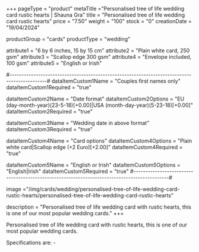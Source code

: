 +++
pageType = "product"
metaTitle ="Personalised tree of life wedding card rustic hearts | Shauna Gra"
title = "Personalised tree of life wedding card rustic hearts"
price = "7.50"
weight = "100"
stock = "0"
creationDate = "19/04/2024"

productGroup = "cards"
productType = "wedding"

attribute1 = "6 by 6 inches, 15 by 15 cm" 
attribute2 = "Plain white card, 250 gsm"
attribute3 = "Scallop edge 300 gsm"
attribute4 = "Envelope included, 100 gsm"
attribute5 = "English or Irish"

#---------------------------------------------------------------------------------------------#
dataItemCustom1Name = "Couples first names only"
dataItemCustom1Required = "true"

dataItemCustom2Name = "Date format"
dataItemCustom2Options = "EU (day-month-year)(23-5-18)[+0.00]|USA (month-day-year)(5-23-18)[+0.00]"
dataItemCustom2Required = "true"

dataItemCustom3Name = "Wedding date in above format"
dataItemCustom3Required = "true"

dataItemCustom4Name = "Card options"
dataItemCustom4Options = "Plain white card|Scallop edge (+2 Euro)[+2.00]"
dataItemCustom4Required = "true"

dataItemCustom5Name = "English or Irish"
dataItemCustom5Options = "English|Irish"
dataItemCustom5Required = "true"
#---------------------------------------------------------------------------------------------#

image ="/img/cards/wedding/personalised-tree-of-life-wedding-card-rustic-hearts/personalised-tree-of-life-wedding-card-rustic-hearts"

description = "Personalised tree of life wedding card with rustic hearts, this is one of our most popular wedding cards."
+++

Personalised tree of life wedding card with rustic hearts, this is one of our most popular wedding cards.

Specifications are: -
